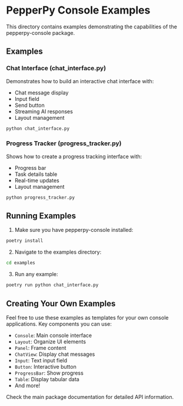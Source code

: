 # PepperPy Console Examples

This directory contains examples demonstrating the capabilities of the pepperpy-console package.

## Examples

### Chat Interface (chat_interface.py)
Demonstrates how to build an interactive chat interface with:
- Chat message display
- Input field
- Send button
- Streaming AI responses
- Layout management

```bash
python chat_interface.py
```

### Progress Tracker (progress_tracker.py)
Shows how to create a progress tracking interface with:
- Progress bar
- Task details table
- Real-time updates
- Layout management

```bash
python progress_tracker.py
```

## Running Examples

1. Make sure you have pepperpy-console installed:
```bash
poetry install
```

2. Navigate to the examples directory:
```bash
cd examples
```

3. Run any example:
```bash
poetry run python chat_interface.py
```

## Creating Your Own Examples

Feel free to use these examples as templates for your own console applications. Key components you can use:

- `Console`: Main console interface
- `Layout`: Organize UI elements
- `Panel`: Frame content
- `ChatView`: Display chat messages
- `Input`: Text input field
- `Button`: Interactive button
- `ProgressBar`: Show progress
- `Table`: Display tabular data
- And more!

Check the main package documentation for detailed API information.
